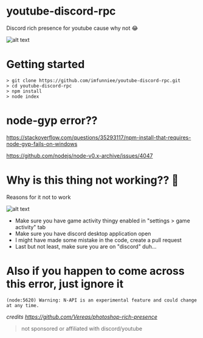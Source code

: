 # youtube-discord-rpc
Discord rich presence for youtube cause why not 😂

![alt text](https://i.imgur.com/drspFFT.png)

# Getting started
``` 
> git clone https://github.com/imfunniee/youtube-discord-rpc.git
> cd youtube-discord-rpc
> npm install
> node index
```

# node-gyp error??

https://stackoverflow.com/questions/35293117/npm-install-that-requires-node-gyp-fails-on-windows

https://github.com/nodejs/node-v0.x-archive/issues/4047

# Why is this thing not working?? 🤔
Reasons for it not to work

![alt text](https://i.imgur.com/gKCMmy4.png)
- Make sure you have game activity thingy enabled in "settings > game activity" tab
- Make sure you have discord desktop application open
- I might have made some mistake in the code, create a pull request
- Last but not least, make sure you are on "discord" duh...


# Also if you happen to come across this error, just ignore it
```(node:5620) Warning: N-API is an experimental feature and could change at any time.```

*credits https://github.com/Vereas/photoshop-rich-presence*

> not sponsored or affiliated with discord/youtube
